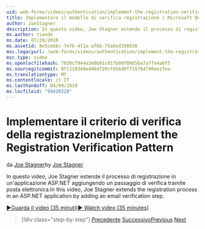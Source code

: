 ```yaml
---
uid: web-forms/videos/authentication/implement-the-registration-verification-pattern
title: Implementare il modello di verifica registrazione | Microsoft Docs
author: JoeStagner
description: In questo video, Joe Stagner estende il processo di registrazione in un'applicazione ASP.NET aggiungendo un passaggio di verifica tramite posta elettronica.
ms.author: riande
ms.date: 07/29/2010
ms.assetid: 8e5cebbc-7e7b-4f1a-af6b-75a6ed398030
msc.legacyurl: /web-forms/videos/authentication/implement-the-registration-verification-pattern
msc.type: video
ms.openlocfilehash: 7b50c7944a3e0b01c81fb80f8665ba7a7fe4a6f5
ms.sourcegitcommit: 0f1119340e4464720cfd16d0ff15764746ea1fea
ms.translationtype: MT
ms.contentlocale: it-IT
ms.lasthandoff: 04/09/2019
ms.locfileid: "59420328"
---
```

# <a name="implement-the-registration-verification-pattern"></a><span data-ttu-id="5a9b1-103">Implementare il criterio di verifica della registrazione</span><span class="sxs-lookup"><span data-stu-id="5a9b1-103">Implement the Registration Verification Pattern</span></span>

<span data-ttu-id="5a9b1-104">da [Joe Stagner](https://github.com/JoeStagner)</span><span class="sxs-lookup"><span data-stu-id="5a9b1-104">by [Joe Stagner](https://github.com/JoeStagner)</span></span>

<span data-ttu-id="5a9b1-105">In questo video, Joe Stagner estende il processo di registrazione in un'applicazione ASP.NET aggiungendo un passaggio di verifica tramite posta elettronica.</span><span class="sxs-lookup"><span data-stu-id="5a9b1-105">In this video, Joe Stagner extends the registration process in an ASP.NET application by adding an email verification step.</span></span>

[<span data-ttu-id="5a9b1-106">&#9654;Guarda il video (35 minuti)</span><span class="sxs-lookup"><span data-stu-id="5a9b1-106">&#9654; Watch video (35 minutes)</span></span>](https://channel9.msdn.com/Blogs/ASP-NET-Site-Videos/implement-the-registration-verification-pattern)

> [!div class="step-by-step"]
> <span data-ttu-id="5a9b1-107">[Precedente](logging-users-into-your-membership-system.md)
> [Successivo](simple-web-service-authentication.md)</span><span class="sxs-lookup"><span data-stu-id="5a9b1-107">[Previous](logging-users-into-your-membership-system.md)
[Next](simple-web-service-authentication.md)</span></span>
